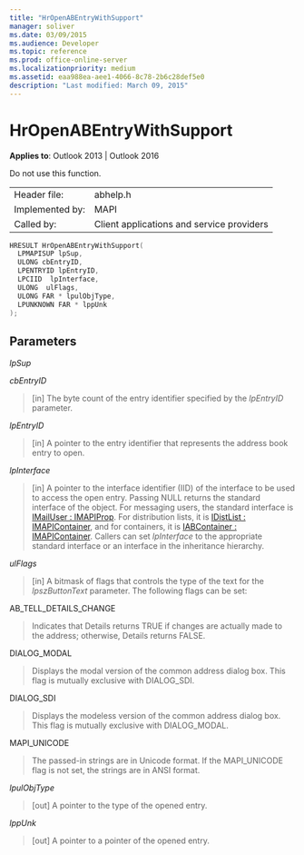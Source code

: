 ```yaml
---
title: "HrOpenABEntryWithSupport" 
manager: soliver
ms.date: 03/09/2015
ms.audience: Developer
ms.topic: reference
ms.prod: office-online-server
ms.localizationpriority: medium
ms.assetid: eaa988ea-aee1-4066-8c78-2b6c28def5e0
description: "Last modified: March 09, 2015"
---
```


# HrOpenABEntryWithSupport

**Applies to**: Outlook 2013 | Outlook 2016
  
Do not use this function.
  
|||
|:-----|:-----|
|Header file:  <br/> |abhelp.h  <br/> |
|Implemented by:  <br/> |MAPI  <br/> |
|Called by:  <br/> |Client applications and service providers  <br/> |

```cpp
HRESULT HrOpenABEntryWithSupport(
  LPMAPISUP lpSup,
  ULONG cbEntryID,
  LPENTRYID lpEntryID,
  LPCIID  lpInterface,
  ULONG  ulFlags,
  ULONG FAR * lpulObjType,
  LPUNKNOWN FAR * lppUnk
);
```

## Parameters

 _lpSup_
  
>

 _cbEntryID_
  
> [in] The byte count of the entry identifier specified by the _lpEntryID_ parameter.

 _lpEntryID_
  
> [in] A pointer to the entry identifier that represents the address book entry to open.

 _lpInterface_
  
> [in] A pointer to the interface identifier (IID) of the interface to be used to access the open entry. Passing NULL returns the standard interface of the object. For messaging users, the standard interface is [IMailUser : IMAPIProp](imailuserimapiprop.md). For distribution lists, it is [IDistList : IMAPIContainer](idistlistimapicontainer.md), and for containers, it is [IABContainer : IMAPIContainer](iabcontainerimapicontainer.md). Callers can set _lpInterface_ to the appropriate standard interface or an interface in the inheritance hierarchy.

 _ulFlags_
  
> [in] A bitmask of flags that controls the type of the text for the _lpszButtonText_ parameter. The following flags can be set:

AB_TELL_DETAILS_CHANGE
  
> Indicates that Details returns TRUE if changes are actually made to the address; otherwise, Details returns FALSE.

DIALOG_MODAL
  
> Displays the modal version of the common address dialog box. This flag is mutually exclusive with DIALOG_SDI.

DIALOG_SDI
  
> Displays the modeless version of the common address dialog box. This flag is mutually exclusive with DIALOG_MODAL.

MAPI_UNICODE
  
> The passed-in strings are in Unicode format. If the MAPI_UNICODE flag is not set, the strings are in ANSI format.

 _lpulObjType_
  
> [out] A pointer to the type of the opened entry.

 _lppUnk_
  
> [out] A pointer to a pointer of the opened entry.
